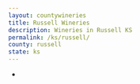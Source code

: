 ```yaml
---
layout: countywineries
title: Russell Wineries
description: Wineries in Russell KS
permalink: /ks/russell/
county: russell
state: ks
---
```

-
